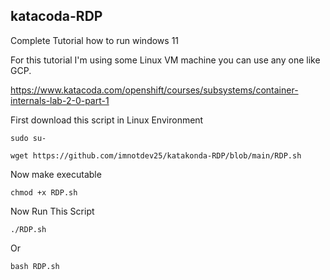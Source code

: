 ## katacoda-RDP
Complete Tutorial how to run windows 11

For this tutorial I'm using some Linux VM machine you can use any one like GCP.

https://www.katacoda.com/openshift/courses/subsystems/container-internals-lab-2-0-part-1

First download this script in Linux Environment

~~~
sudo su-
~~~

~~~
wget https://github.com/imnotdev25/katakonda-RDP/blob/main/RDP.sh
~~~

Now make executable

~~~
chmod +x RDP.sh
~~~

Now Run This Script

~~~
./RDP.sh
~~~

Or 

~~~
bash RDP.sh
~~~
